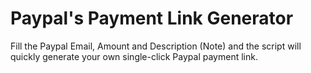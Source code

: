 # Paypal's Payment Link Generator

Fill the Paypal Email, Amount and Description (Note) and the script will quickly generate your own single-click Paypal payment link.
